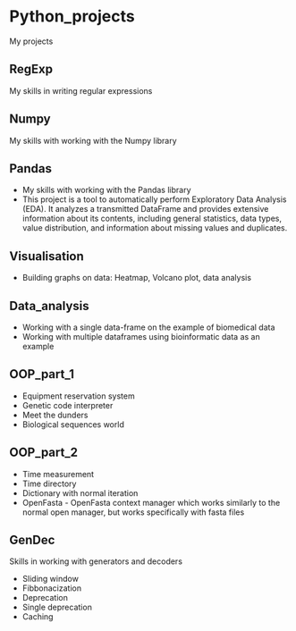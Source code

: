 # Python_projects
My projects
## RegExp
My skills in writing regular expressions
## Numpy
My skills with working with the Numpy library
## Pandas
- My skills with working with the Pandas library
- This project is a tool to automatically perform Exploratory Data Analysis (EDA). It analyzes a transmitted DataFrame and provides extensive information about its contents, including general statistics, data types, value distribution, and information about missing values and duplicates.
## Visualisation
- Building graphs on data: Heatmap, Volcano plot, data analysis
## Data_analysis
- Working with a single data-frame on the example of biomedical data
- Working with multiple dataframes using bioinformatic data as an example
## OOP_part_1
- Equipment reservation system
- Genetic code interpreter
- Meet the dunders
- Biological sequences world
## OOP_part_2
- Time measurement
- Time directory
- Dictionary with normal iteration
- OpenFasta - OpenFasta context manager which works similarly to the normal open manager, but works specifically with fasta files
## GenDec
Skills in working with generators and decoders
- Sliding window
- Fibbonacization
- Deprecation
- Single deprecation
- Caching
